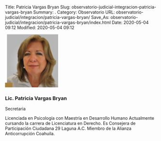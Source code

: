 Title: Patricia Vargas Bryan
Slug: observatorio-judicial-integracion-patricia-vargas-bryan
Summary: .
Category: Observatorio
URL: observatorio-judicial/integracion/patricia-vargas-bryan/
Save_As: observatorio-judicial/integracion/patricia-vargas-bryan/index.html
Date: 2020-05-04 09:12
Modified: 2020-05-04 09:12


![Patricia Vargas Bryan](foto.jpg)

### Lic. Patricia Vargas Bryan

Secretaria

Licenciada en Psicología con Maestría en Desarrollo Humano Actualmente cursando la carrera de Licenciatura en Derecho. Es Consejera de Participación Ciudadana 29 Laguna A.C. Miembro de la Alianza Anticorrupción Coahuila.


